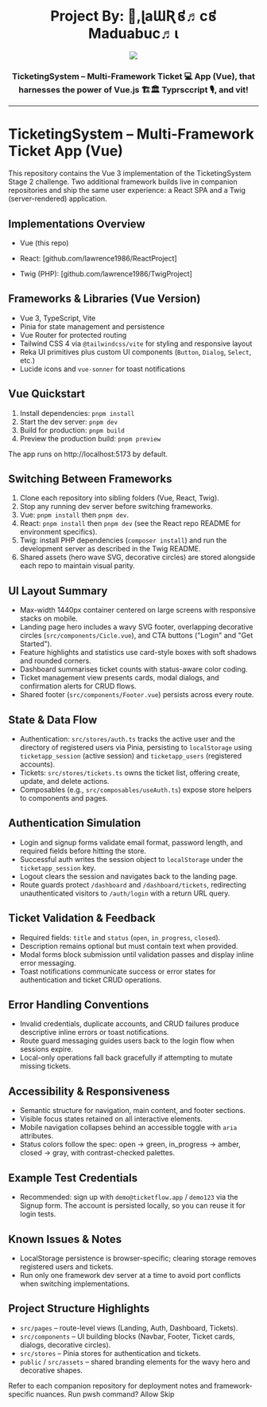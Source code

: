 <h1 align="center">Project By: 👋,ɭaƜƦ៩♬c៩ Maduabuc♬ι </h1>

<p align="center">
  <!-- Typing SVG by Lawrence-Maduabuchi - https://github.com/Lawrence-Maduabuchi/readme-typing-svg -->
  <a href="https://github.com/Lawrence-Maduabuchi/readme-typing-svg">
    <img src="https://readme-typing-svg.demolab.com/?lines=Front-End%20web%20developer;Back-End%20EngineDev;Chat%20UI%2FUX%20Designing;Scalable%2B%20%2System%20codec%20;Always%20learning%20new%20things&font=Fira%20Code&center=true&width=440&height=45&color=f75c7e&vCenter=true&pause=1000&size=22" /></a>
</p>
<h3 align="center"> TicketingSystem – Multi-Framework Ticket  💻 App (Vue), that harnesses the power of Vue.js  🏗🏛 Typrsccript 🎙, and vit!</h3>
<hr>



# TicketingSystem – Multi-Framework Ticket App (Vue)

This repository contains the Vue 3 implementation of the TicketingSystem Stage 2 challenge. Two additional framework builds live in companion repositories and ship the same user experience: a React SPA and a Twig (server-rendered) application.

## Implementations Overview

- Vue (this repo)
- React: [github.com/lawrence1986/ReactProject]

- Twig (PHP): [github.com/lawrence1986/TwigProject]

## Frameworks & Libraries (Vue Version)

- Vue 3, TypeScript, Vite
- Pinia for state management and persistence
- Vue Router for protected routing
- Tailwind CSS 4 via `@tailwindcss/vite` for styling and responsive layout
- Reka UI primitives plus custom UI components (`Button`, `Dialog`, `Select`, etc.)
- Lucide icons and `vue-sonner` for toast notifications

## Vue Quickstart

1. Install dependencies: `pnpm install`
2. Start the dev server: `pnpm dev`
3. Build for production: `pnpm build`
4. Preview the production build: `pnpm preview`

The app runs on http://localhost:5173 by default.

## Switching Between Frameworks

1. Clone each repository into sibling folders (Vue, React, Twig).
2. Stop any running dev server before switching frameworks.
3. Vue: `pnpm install` then `pnpm dev`.
4. React: `pnpm install` then `pnpm dev` (see the React repo README for environment specifics).
5. Twig: install PHP dependencies (`composer install`) and run the development server as described in the Twig README.
6. Shared assets (hero wave SVG, decorative circles) are stored alongside each repo to maintain visual parity.

## UI Layout Summary

- Max-width 1440px container centered on large screens with responsive stacks on mobile.
- Landing page hero includes a wavy SVG footer, overlapping decorative circles (`src/components/Cicle.vue`), and CTA buttons ("Login" and "Get Started").
- Feature highlights and statistics use card-style boxes with soft shadows and rounded corners.
- Dashboard summarises ticket counts with status-aware color coding.
- Ticket management view presents cards, modal dialogs, and confirmation alerts for CRUD flows.
- Shared footer (`src/components/Footer.vue`) persists across every route.

## State & Data Flow

- Authentication: `src/stores/auth.ts` tracks the active user and the directory of registered users via Pinia, persisting to `localStorage` using `ticketapp_session` (active session) and `ticketapp_users` (registered accounts).
- Tickets: `src/stores/tickets.ts` owns the ticket list, offering create, update, and delete actions.
- Composables (e.g., `src/composables/useAuth.ts`) expose store helpers to components and pages.

## Authentication Simulation

- Login and signup forms validate email format, password length, and required fields before hitting the store.
- Successful auth writes the session object to `localStorage` under the `ticketapp_session` key.
- Logout clears the session and navigates back to the landing page.
- Route guards protect `/dashboard` and `/dashboard/tickets`, redirecting unauthenticated visitors to `/auth/login` with a return URL query.

## Ticket Validation & Feedback

- Required fields: `title` and `status` (`open`, `in_progress`, `closed`).
- Description remains optional but must contain text when provided.
- Modal forms block submission until validation passes and display inline error messaging.
- Toast notifications communicate success or error states for authentication and ticket CRUD operations.

## Error Handling Conventions

- Invalid credentials, duplicate accounts, and CRUD failures produce descriptive inline errors or toast notifications.
- Route guard messaging guides users back to the login flow when sessions expire.
- Local-only operations fall back gracefully if attempting to mutate missing tickets.

## Accessibility & Responsiveness

- Semantic structure for navigation, main content, and footer sections.
- Visible focus states retained on all interactive elements.
- Mobile navigation collapses behind an accessible toggle with `aria` attributes.
- Status colors follow the spec: open → green, in_progress → amber, closed → gray, with contrast-checked palettes.

## Example Test Credentials

- Recommended: sign up with `demo@ticketflow.app` / `demo123` via the Signup form. The account is persisted locally, so you can reuse it for login tests.

## Known Issues & Notes

- LocalStorage persistence is browser-specific; clearing storage removes registered users and tickets.
- Run only one framework dev server at a time to avoid port conflicts when switching implementations.

## Project Structure Highlights

- `src/pages` – route-level views (Landing, Auth, Dashboard, Tickets).
- `src/components` – UI building blocks (Navbar, Footer, Ticket cards, dialogs, decorative circles).
- `src/stores` – Pinia stores for authentication and tickets.
- `public` / `src/assets` – shared branding elements for the wavy hero and decorative shapes.

Refer to each companion repository for deployment notes and framework-specific nuances.
Run pwsh command?
Allow
Skip
